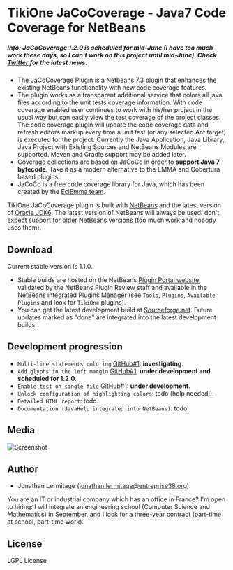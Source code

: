 # TikiOne JaCoCoverage - Java7 Code Coverage for NetBeans

##### Info: JaCoCoverage 1.2.0 is scheduled for mid-June (I have too much work these days, so I can't work on this project until mid-June). Check [Twitter](https://twitter.com/JLermitage) for the latest news.

* The JaCoCoverage Plugin is a Netbeans 7.3 plugin that enhances the existing NetBeans functionality with new code coverage features.<br>
* The plugin works as a transparent additional service that colors all java files according to the unit tests coverage information. With
code coverage enabled user continues to work with his/her project in the usual way but can easily view the test coverage of the project
classes.<br>The code coverage plugin will update the code coverage data and refresh editors markup every time a unit test (or any selected
Ant target) is executed for the project. Currently the Java Application, Java Library, Java Project with Existing Sources and NetBeans
Modules are supported. Maven and Gradle support may be added later.
* Coverage collections are based on JaCoCo in order to **support Java 7 bytecode**. Take it as a modern alternative to the EMMA and
Cobertura based plugins.
* JaCoCo is a free code coverage library for Java, which has been created by the [EclEmma team](http://www.eclemma.org/jacoco/).

TikiOne JaCoCoverage plugin is built with [NetBeans](http://netbeans.org) and the latest version of
[Oracle JDK6](http://www.oracle.com/technetwork/java/javase/downloads/index.html). The latest version of NetBeans will always be used:
don't expect support for older NetBeans versions (too much work and nobody uses them).

## Download

Current stable version is 1.1.0.

* Stable builds are hosted on the NetBeans [Plugin Portal website](http://plugins.netbeans.org/plugin/48570/tikione-jacocoverage),
validated by the NetBeans Plugin Review staff and available in the NetBeans integrated Plugins Manager (see ``Tools``, ``Plugins``,
``Available Plugins`` and look for ``TikiOne`` plugins).
* You can get the latest development build at [Sourceforge.net](https://sourceforge.net/projects/nbjacoco/files/latest_dev_build/).
Future updates marked as "done" are integrated into the latest development builds.

## Development progression

* ``Multi-line statements coloring`` [GitHub#1](https://github.com/jonathanlermitage/tikione-jacocoverage/issues/1): **investigating**.
* ``Add glyphs in the left margin`` [GitHub#1](https://github.com/jonathanlermitage/tikione-jacocoverage/issues/1): **under development
and scheduled for 1.2.0**.
* ``Enable test on single file`` [GitHub#1](https://github.com/jonathanlermitage/tikione-jacocoverage/issues/1): **under development**.
* ``Unlock configuration of highlighting colors``: todo (help needed!).
* ``Detailed HTML report``: todo.
* ``Documentation (JavaHelp integrated into NetBeans)``: todo.

## Media

![Screenshot](http://netbeanscolors.org/files/jacococoverage.png)

## Author
* Jonathan Lermitage (<jonathan.lermitage@entreprise38.org>)

You are an IT or industrial company which has an office in France? I'm open to hiring: I will integrate an engineering school (Computer
Science and Mathematics) in September, and I look for a three-year contract (part-time at school, part-time work).

## License

LGPL License
